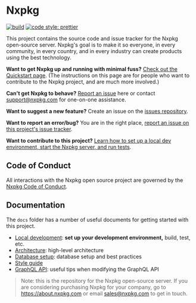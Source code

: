 # Nxpkg

[![build](https://badge.buildkite.com/00bbe6fa9986c78b8e8591cffeb0b0f2e8c4bb610d7e339ff6.svg?branch=master)](https://buildkite.com/nxpkg/nxpkg)
[![code style: prettier](https://img.shields.io/badge/code_style-prettier-ff69b4.svg)](https://github.com/prettier/prettier)

This project contains the source code and issue tracker for the Nxpkg open-source
server. Nxpkg's goal is to make it so everyone, in every community, in every country, and in
every industry can create products using the best technology.

**Want to get Nxpkg up and running with minimal fuss?** [Check out the
Quickstart page][quickstart]. (The instructions on this page are for people who
want to contribute to the Nxpkg project, and are much more involved.)

[quickstart]: https://about.nxpkg.com/docs

**Can't get Nxpkg to behave?** [Report an issue][report-issue] here or
contact support@nxpkg.com for one-on-one assistance.

**Want to suggest a new feature?** Create an issue on the
[issues repository](/nxpkg/issues).

**Want to report an error/bug?** You are in the right place, [report an issue on
this project's issue tracker][report-issue].

[report-issue]: https://github.com/nxpkg/nxpkg/issues

**Want to contribute to this project?** [Learn how to set up a local dev
environment, start the Nxpkg server, and run
tests](./docs/local-development).

## Code of Conduct

All interactions with the Nxpkg open source project are governed by the
[Nxpkg Code of Conduct](./docs/conduct.md).

## Documentation

The `docs` folder has a number of useful documents for getting started with this
project.

- [Local development](./docs/local-development.md): **set up your development environment,** build, test, etc.
- [Architecture](./docs/architecture.md): high-level architecture
- [Database setup](./docs/storage.md): database setup and best practices
- [Style guide](./docs/style.md)
- [GraphQL API](./docs/api.md): useful tips when modifying the GraphQL API

> Note: this is the repository for the Nxpkg open-source server.
> If you are considering purchasing Nxpkg for your company, go to
> https://about.nxpkg.com or email sales@nxpkg.com to get in touch.
